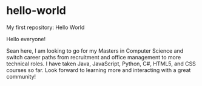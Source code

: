 # hello-world
My first repository: Hello World

Hello everyone!

Sean here, I am looking to go for my Masters in Computer Science and switch career paths from recruitment and office management to more technical roles. I have taken Java, JavaScript, Python, C#, HTML5, and CSS courses so far. Look forward to learning more and interacting with a great community!
